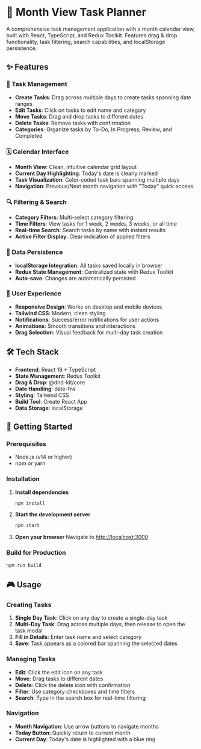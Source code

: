 # 📅 Month View Task Planner

A comprehensive task management application with a month calendar view, built with React, TypeScript, and Redux Toolkit. Features drag & drop functionality, task filtering, search capabilities, and localStorage persistence.

## ✨ Features

### 🎯 Task Management
- **Create Tasks**: Drag across multiple days to create tasks spanning date ranges
- **Edit Tasks**: Click on tasks to edit name and category
- **Move Tasks**: Drag and drop tasks to different dates
- **Delete Tasks**: Remove tasks with confirmation
- **Categories**: Organize tasks by To-Do, In Progress, Review, and Completed

### 🗓️ Calendar Interface
- **Month View**: Clean, intuitive calendar grid layout
- **Current Day Highlighting**: Today's date is clearly marked
- **Task Visualization**: Color-coded task bars spanning multiple days
- **Navigation**: Previous/Next month navigation with "Today" quick access

### 🔍 Filtering & Search
- **Category Filters**: Multi-select category filtering
- **Time Filters**: View tasks for 1 week, 2 weeks, 3 weeks, or all time
- **Real-time Search**: Search tasks by name with instant results
- **Active Filter Display**: Clear indication of applied filters

### 💾 Data Persistence
- **localStorage Integration**: All tasks saved locally in browser
- **Redux State Management**: Centralized state with Redux Toolkit
- **Auto-save**: Changes are automatically persisted

### 🎨 User Experience
- **Responsive Design**: Works on desktop and mobile devices
- **Tailwind CSS**: Modern, clean styling
- **Notifications**: Success/error notifications for user actions
- **Animations**: Smooth transitions and interactions
- **Drag Selection**: Visual feedback for multi-day task creation

## 🛠️ Tech Stack

- **Frontend**: React 18 + TypeScript
- **State Management**: Redux Toolkit
- **Drag & Drop**: @dnd-kit/core
- **Date Handling**: date-fns
- **Styling**: Tailwind CSS
- **Build Tool**: Create React App
- **Data Storage**: localStorage

## 🚀 Getting Started

### Prerequisites
- Node.js (v14 or higher)
- npm or yarn

### Installation

1. **Install dependencies**
   ```bash
   npm install
   ```

2. **Start the development server**
   ```bash
   npm start
   ```

3. **Open your browser**
   Navigate to [http://localhost:3000](http://localhost:3000)

### Build for Production

```bash
npm run build
```

## 🎮 Usage

### Creating Tasks
1. **Single Day Task**: Click on any day to create a single-day task
2. **Multi-Day Task**: Drag across multiple days, then release to open the task modal
3. **Fill in Details**: Enter task name and select category
4. **Save**: Task appears as a colored bar spanning the selected dates

### Managing Tasks
- **Edit**: Click the edit icon on any task
- **Move**: Drag tasks to different dates
- **Delete**: Click the delete icon with confirmation
- **Filter**: Use category checkboxes and time filters
- **Search**: Type in the search box for real-time filtering

### Navigation
- **Month Navigation**: Use arrow buttons to navigate months
- **Today Button**: Quickly return to current month
- **Current Day**: Today's date is highlighted with a blue ring


